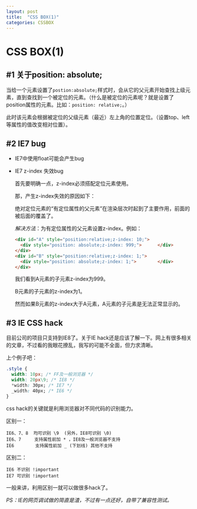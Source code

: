 ```yaml
---
layout: post
title:  "CSS BOX(1)"
categories: CSSBOX
---
```


# CSS BOX(1)

## #1 关于position: absolute;

当给一个元素设置了`postion:absolute;`样式时，会从它的父元素开始查找上级元素，直到查找到一个被定位的元素。（什么是被定位的元素呢？就是设置了position属性的元素。比如：`position: relative;`。）

此时该元素会根据被定位的父级元素（最近）左上角的位置定位。（设置top、left等属性的值改变相对位置）。

## #2 IE7 bug

* IE7中使用float可能会产生bug

* IE7 z-index 失效bug

  首先要明确一点，z-index必须搭配定位元素使用。

  那，产生z-index失效的原因如下：

  绝对定位元素的“有定位属性的父元素”在渲染层次时起到了主要作用，前面的被后面的覆盖了。

  _解决方法_：为有定位属性的父元素设置z-index。例如：

  ```html
  <div id="A" style="position:relative;z-index: 10;">
  	<div style="position: absolute;z-index: 999;">		</div>
  </div>
  <div id="B" style="position:relative;z-index: 1;">
  	<div style="position: absolute;z-index: 1;">		</div>
  </div>
  ```

  我们看到A元素的子元素z-index为999。

  B元素的子元素的z-index为1。

  然而如果B元素的z-index大于A元素，A元素的子元素是无法正常显示的。

## #3 IE CSS hack

目前公司的项目只支持到IE8了。关于IE hack还是应该了解一下。网上有很多相关的文章，不过看的我眼花撩乱，我写的可能不全面，但力求清晰。

上个例子吧：

```css
.style {
  width: 10px; /* FF及一般浏览器 */
  width: 20px\9; /* IE8 */
  *width: 30px; /* IE7 */
  _width: 40px; /* IE6 */
}
```

css hack的关键就是利用浏览器对不同代码的识别能力。

区别一：

```
IE6、7、8  均可识别 \9  (另外，IE8可识别 \0)
IE6、7     支持属性前加 * ，IE8及一般浏览器不支持
IE6        支持属性前加 _ (下划线) 其他不支持
```

区别二：

```
IE6 不识别 !important
IE7 可识别 !important
```

一般来讲，利用区别一就可以做很多hack了。

_PS：IE的网页调试做的简直是渣，不过有一点还好，自带了兼容性测试。_


